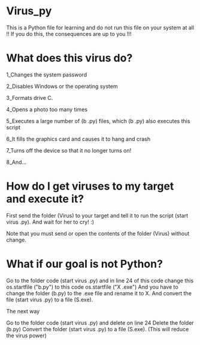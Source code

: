 # Virus_py
This is a Python file for learning and do not run this file on your system at all !! If you do this, the consequences are up to you !!!

# What does this virus do?
1_Changes the system password

2_Disables Windows or the operating system

3_Formats drive C.

4_Opens a photo too many times

5_Executes a large number of (b .py) files, which (b .py) also executes this script

6_It fills the graphics card and causes it to hang and crash

7_Turns off the device so that it no longer turns on!

8_And...


# How do I get viruses to my target and execute it?
First send the folder (Virus) to your target and tell it to run the script (start virus .py). And wait for her to cry! :)

Note that you must send or open the contents of the folder (Virus) without change.



# What if our goal is not Python?

Go to the folder code (start virus .py) and in line 24 of this code change this os.startfile ("b.py") to this code os.startfile ("X .exe")
And you have to change the folder (b.py) to the .exe file and rename it to X.
And convert the file (start virus .py) to a file (S.exe).

The next way

Go to the folder code (start virus .py) and delete on line 24
Delete the folder (b.py)
Convert the folder (start virus .py) to a file (S.exe). (This will reduce the virus power)
